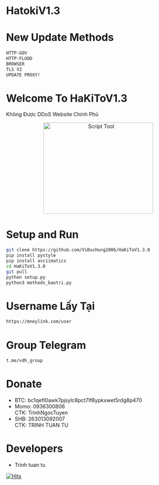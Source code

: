 # HatokiV1.3
# New Update Methods
```sh
HTTP-GOV
HTTP-FLOOD
BROWSER
TLS V2
UPDATE PROXY!
```
# Welcome To HaKiToV1.3
Không Được DDoS Website Chính Phủ<p align="center"><img src="https://imgur.com/a/gKXo1IE" width="300" height="250" alt="Script Tool"></p> 
# Setup and Run
```sh
git clone https://github.com/ViDucHung2006/HaKiToV1.3.0
pip install pystyle
pip install asciimatics
cd HaKiToV1.3.0
git pull
python setup.py
python3 methods_baotri.py
```
# Username Lấy Tại
```sh
https://mneylink.com/user
```
# Group Telegram
```sh
t.me/vdh_group
```
# Donate
* BTC: bc1qefl0awk7pjsylc8pct7lf8ypkxwet5rdg8p470
* Momo: 0936300806 <br>
CTK:  TrinhNgocTuyen
* SHB: 263013092007 <br>
CTK: TRINH TUAN TU
# Developers
* Trinh tuan tu

[![Hits](https://hits.seeyoufarm.com/api/count/incr/badge.svg?url=https://github.com/ViDucHung2006/HaKiToV1.3.0hit-counter&count_bg=%230BD4FF&title_bg=%23525050&icon=github.svg&icon_color=%23000000&title=Views&edge_flat=true)](https://hits.seeyoufarm.com)


